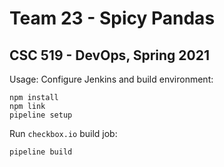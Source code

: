 # Team 23 - Spicy Pandas
## CSC 519 - DevOps, Spring 2021

Usage:
Configure Jenkins and build environment:
```shell
npm install
npm link
pipeline setup
```

Run `checkbox.io` build job:
```shell
pipeline build
```
